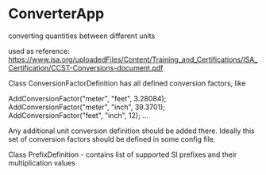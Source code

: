 # ConverterApp
converting quantities between different units

used as reference: https://www.isa.org/uploadedFiles/Content/Training_and_Certifications/ISA_Certification/CCST-Conversions-document.pdf

Class ConversionFactorDefinition has all defined conversion factors, like

AddConversionFactor("meter", "feet", 3.28084);
AddConversionFactor("meter", "inch", 39.3701);
AddConversionFactor("feet", "inch", 12);
...

Any additional unit conversion definition should be added there. Ideally this set of conversion factors should be defined
in some config file.

Class PrefixDefinition - contains list of supported SI prefixes and their multiplication values
